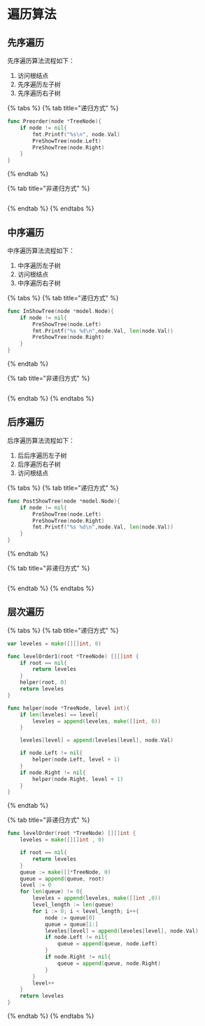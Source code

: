 # 遍历算法

## 先序遍历

先序遍历算法流程如下：

1. 访问根结点
2. 先序遍历左子树
3. 先序遍历右子树

{% tabs %}
{% tab title="递归方式" %}
```go
func Preorder(node *TreeNode){
	if node != nil{
		fmt.Printf("%s\n", node.Val)
		PreShowTree(node.Left)
		PreShowTree(node.Right)
	}
}
```
{% endtab %}

{% tab title="非递归方式" %}
```

```
{% endtab %}
{% endtabs %}

## 中序遍历

中序遍历算法流程如下：

1. 中序遍历左子树
2. 访问根结点
3. 中序遍历右子树

{% tabs %}
{% tab title="递归方式" %}
```go
func InShowTree(node *model.Node){
	if node != nil{
		PreShowTree(node.Left)
		fmt.Printf("%s %d\n",node.Val, len(node.Val))
		PreShowTree(node.Right)
	}
}
```
{% endtab %}

{% tab title="非递归方式" %}
```

```
{% endtab %}
{% endtabs %}

## 后序遍历

后序遍历算法流程如下：

1. 后后序遍历左子树
2. 后序遍历右子树
3. 访问根结点

{% tabs %}
{% tab title="递归方式" %}
```go
func PostShowTree(node *model.Node){
	if node != nil{
		PreShowTree(node.Left)
		PreShowTree(node.Right)
		fmt.Printf("%s %d\n",node.Val, len(node.Val))
	}
}
```
{% endtab %}

{% tab title="非递归方式" %}
```

```
{% endtab %}
{% endtabs %}

## 层次遍历



{% tabs %}
{% tab title="递归方式" %}
```go
var leveles = make([][]int, 0)

func levelOrder1(root *TreeNode) [][]int {
	if root == nil{
		return leveles
	}
	helper(root, 0)
	return leveles
}

func helper(node *TreeNode, level int){
	if len(leveles) == level{
		leveles = append(leveles, make([]int, 0))
	}

	leveles[level] = append(leveles[level], node.Val)

	if node.Left != nil{
		helper(node.Left, level + 1)
	}
	if node.Right != nil{
		helper(node.Right, level + 1)
	}
}
```
{% endtab %}

{% tab title="非递归方式" %}
```go
func levelOrder(root *TreeNode) [][]int {
	leveles = make([][]int , 0)

	if root == nil{
		return leveles
	}
	queue := make([]*TreeNode, 0)
	queue = append(queue, root)
	level := 0
	for len(queue) != 0{
		leveles = append(leveles, make([]int ,0))
		level_length := len(queue)
		for i := 0; i < level_length; i++{
			node := queue[0]
			queue = queue[1:]
			leveles[level] = append(leveles[level], node.Val)
			if node.Left != nil{
				queue = append(queue, node.Left)
			}
			if node.Right != nil{
				queue = append(queue, node.Right)
			}
		}
		level++
	}
	return leveles
}
```
{% endtab %}
{% endtabs %}

